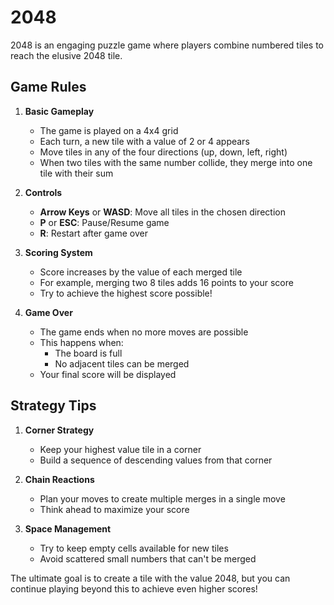 # 2048

2048 is an engaging puzzle game where players combine numbered tiles to reach the elusive 2048 tile.

## Game Rules

1. **Basic Gameplay**
   - The game is played on a 4x4 grid
   - Each turn, a new tile with a value of 2 or 4 appears
   - Move tiles in any of the four directions (up, down, left, right)
   - When two tiles with the same number collide, they merge into one tile with their sum

2. **Controls**
   - **Arrow Keys** or **WASD**: Move all tiles in the chosen direction
   - **P** or **ESC**: Pause/Resume game
   - **R**: Restart after game over

3. **Scoring System**
   - Score increases by the value of each merged tile
   - For example, merging two 8 tiles adds 16 points to your score
   - Try to achieve the highest score possible!

4. **Game Over**
   - The game ends when no more moves are possible
   - This happens when:
     - The board is full
     - No adjacent tiles can be merged
   - Your final score will be displayed

## Strategy Tips

1. **Corner Strategy**
   - Keep your highest value tile in a corner
   - Build a sequence of descending values from that corner

2. **Chain Reactions**
   - Plan your moves to create multiple merges in a single move
   - Think ahead to maximize your score

3. **Space Management**
   - Try to keep empty cells available for new tiles
   - Avoid scattered small numbers that can't be merged

The ultimate goal is to create a tile with the value 2048, but you can continue playing beyond this to achieve even higher scores!
